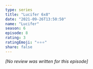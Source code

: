 ```yaml
---
type: series
title: "Lucifer 6x8"
date: "2021-09-26T13:50:50"
name: "Lucifer"
season: 6
episode: 8
rating: 3
ratingEmoji: "⭐️⭐️⭐️"
share: false
---
```


*[No review was written for this episode]*
